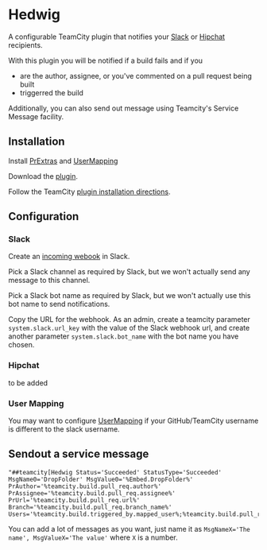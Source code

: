 # Hedwig

A configurable TeamCity plugin that notifies your [Slack](https://slack.com) or [Hipchat](https://www.hipchat.com/) recipients.

With this plugin you will be notified if a build fails and if you 

- are the author, assignee, or you've commented on a pull request being built
- triggerred the build

Additionally, you can also send out message using Teamcity's Service Message facility.

## Installation

Install [PrExtras](https://github.com/Nicologies/PrExtras) and [UserMapping](https://github.com/Nicologies/usermapping)

Download the [plugin](https://github.com/Nicologies/Hedwig/releases/latest).

Follow the TeamCity [plugin installation directions](http://confluence.jetbrains.com/display/TCD8/Installing+Additional+Plugins).

## Configuration

### Slack

Create an [incoming webook](https://my.slack.com/services/new/incoming-webhook) in Slack.

Pick a Slack channel as required by Slack, but we won't actually send any message to this channel.

Pick a Slack bot name as required by Slack, but we won't actually use this bot name to send notifications.

Copy the URL for the webhook. As an admin, create a teamcity parameter `system.slack.url_key` with the value of the Slack webhook url, and create another parameter `system.slack.bot_name` with the bot name you have chosen.

### Hipchat
to be added

### User Mapping

You may want to configure  [UserMapping](https://github.com/Nicologies/usermapping) if your GitHub/TeamCity username is different to the slack username.

## Sendout a service message

```
"##teamcity[Hedwig Status='Succeeded' StatusType='Succeeded' MsgName0='DropFolder' MsgValue0='%Embed.DropFolder%' PrAuthor='%teamcity.build.pull_req.author%' PrAssignee='%teamcity.build.pull_req.assignee%' PrUrl='%teamcity.build.pull_req.url%' Branch='%teamcity.build.pull_req.branch_name%' Users='%teamcity.build.triggered_by.mapped_user%;%teamcity.build.pull_req.participants%']"
```

You can add a lot of messages as you want, just name it as `MsgNameX='The name', MsgValueX='The value'` where `X` is a number.
